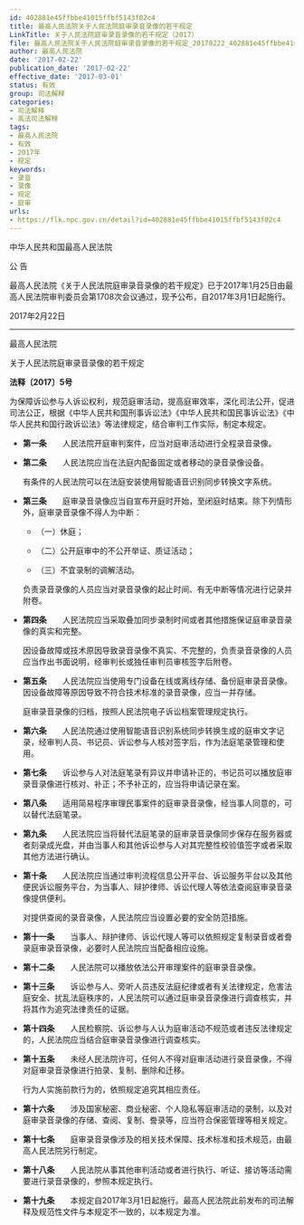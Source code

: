 ```yaml
---
id: 402881e45ffbbe41015ffbf5143f02c4
title: 最高人民法院关于人民法院庭审录音录像的若干规定
LinkTitle: 关于人民法院庭审录音录像的若干规定（2017）
file: 最高人民法院关于人民法院庭审录音录像的若干规定_20170222_402881e45ffbbe41015ffbf5143f02c4.docx
author: 最高人民法院
date: '2017-02-22'
publication_date: '2017-02-22'
effective_date: '2017-03-01'
status: 有效
group: 司法解释
categories:
- 司法解释
- 高法司法解释
tags:
- 最高人民法院
- 有效
- 2017年
- 规定
keywords:
- 录音
- 录像
- 规定
- 庭审
urls:
- https://flk.npc.gov.cn/detail?id=402881e45ffbbe41015ffbf5143f02c4
---
```


中华人民共和国最高人民法院

公 告

最高人民法院《关于人民法院庭审录音录像的若干规定》已于2017年1月25日由最高人民法院审判委员会第1708次会议通过，现予公布，自2017年3月1日起施行。

2017年2月22日

---

最高人民法院

关于人民法院庭审录音录像的若干规定

**法释〔2017〕5号**

为保障诉讼参与人诉讼权利，规范庭审活动，提高庭审效率，深化司法公开，促进司法公正，根据《中华人民共和国刑事诉讼法》《中华人民共和国民事诉讼法》《中华人民共和国行政诉讼法》等法律规定，结合审判工作实际，制定本规定。

- **第一条**　　人民法院开庭审判案件，应当对庭审活动进行全程录音录像。

- **第二条**　　人民法院应当在法庭内配备固定或者移动的录音录像设备。

  有条件的人民法院可以在法庭安装使用智能语音识别同步转换文字系统。

- **第三条**　　庭审录音录像应当自宣布开庭时开始，至闭庭时结束。除下列情形外，庭审录音录像不得人为中断：

  - （一）休庭；

  - （二）公开庭审中的不公开举证、质证活动；

  - （三）不宜录制的调解活动。

  负责录音录像的人员应当对录音录像的起止时间、有无中断等情况进行记录并附卷。

- **第四条**　　人民法院应当采取叠加同步录制时间或者其他措施保证庭审录音录像的真实和完整。

  因设备故障或技术原因导致录音录像不真实、不完整的，负责录音录像的人员应当作出书面说明，经审判长或独任审判员审核签字后附卷。

- **第五条**　　人民法院应当使用专门设备在线或离线存储、备份庭审录音录像。因设备故障等原因导致不符合技术标准的录音录像，应当一并存储。

  庭审录音录像的归档，按照人民法院电子诉讼档案管理规定执行。

- **第六条**　　人民法院通过使用智能语音识别系统同步转换生成的庭审文字记录，经审判人员、书记员、诉讼参与人核对签字后，作为法庭笔录管理和使用。

- **第七条**　　诉讼参与人对法庭笔录有异议并申请补正的，书记员可以播放庭审录音录像进行核对、补正；不予补正的，应当将申请记录在案。

- **第八条**　　适用简易程序审理民事案件的庭审录音录像，经当事人同意的，可以替代法庭笔录。

- **第九条**　　人民法院应当将替代法庭笔录的庭审录音录像同步保存在服务器或者刻录成光盘，并由当事人和其他诉讼参与人对其完整性校验值签字或者采取其他方法进行确认。

- **第十条**　　人民法院应当通过审判流程信息公开平台、诉讼服务平台以及其他便民诉讼服务平台，为当事人、辩护律师、诉讼代理人等依法查阅庭审录音录像提供便利。

  对提供查阅的录音录像，人民法院应当设置必要的安全防范措施。

- **第十一条**　　当事人、辩护律师、诉讼代理人等可以依照规定复制录音或者誊录庭审录音录像，必要时人民法院应当配备相应设施。

- **第十二条**　　人民法院可以播放依法公开审理案件的庭审录音录像。

- **第十三条**　　诉讼参与人、旁听人员违反法庭纪律或者有关法律规定，危害法庭安全、扰乱法庭秩序的，人民法院可以通过庭审录音录像进行调查核实，并将其作为追究法律责任的证据。

- **第十四条**　　人民检察院、诉讼参与人认为庭审活动不规范或者违反法律规定的，人民法院应当结合庭审录音录像进行调查核实。

- **第十五条**　　未经人民法院许可，任何人不得对庭审活动进行录音录像，不得对庭审录音录像进行拍录、复制、删除和迁移。

  行为人实施前款行为的，依照规定追究其相应责任。

- **第十六条**　　涉及国家秘密、商业秘密、个人隐私等庭审活动的录制，以及对庭审录音录像的存储、查阅、复制、誊录等，应当符合保密管理等相关规定。

- **第十七条**　　庭审录音录像涉及的相关技术保障、技术标准和技术规范，由最高人民法院另行制定。

- **第十八条**　　人民法院从事其他审判活动或者进行执行、听证、接访等活动需要进行录音录像的，参照本规定执行。

- **第十九条**　　本规定自2017年3月1日起施行。最高人民法院此前发布的司法解释及规范性文件与本规定不一致的，以本规定为准。
